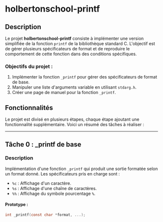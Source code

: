 # holbertonschool-printf

## Description

Le projet **holbertonschool-printf** consiste à implémenter une version simplifiée de la fonction `printf` de la bibliothèque standard C. L'objectif est de gérer plusieurs spécificateurs de format et de reproduire le comportement de cette fonction dans des conditions spécifiques.

### Objectifs du projet :
1. Implémenter la fonction `_printf` pour gérer des spécificateurs de format de base.
2. Manipuler une liste d'arguments variable en utilisant `stdarg.h`.
3. Créer une page de manuel pour la fonction `_printf`.

## Fonctionnalités

Le projet est divisé en plusieurs étapes, chaque étape ajoutant une fonctionnalité supplémentaire. Voici un résumé des tâches à réaliser :

---

## Tâche 0 : _printf de base

### Description

Implémentation d'une fonction `_printf` qui produit une sortie formatée selon un format donné. Les spécificateurs pris en charge sont :
- `%c` : Affichage d'un caractère.
- `%s` : Affichage d'une chaîne de caractères.
- `%%` : Affichage du symbole pourcentage `%`.

#### Prototype :

```c
int _printf(const char *format, ...);

